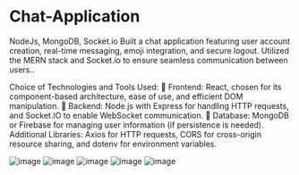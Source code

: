# Chat-Application
NodeJs, MongoDB, Socket.io
Built a chat application featuring user account creation, real-time messaging, emoji integration, and secure logout. Utilized the MERN stack and Socket.io to ensure seamless communication between users..

Choice of Technologies and Tools Used:
	Frontend: React, chosen for its component-based architecture, ease of use, and efficient DOM manipulation.
	Backend: Node.js with Express for handling HTTP requests, and Socket.IO to enable WebSocket communication.
	Database: MongoDB or Firebase for managing user information (if persistence is needed).
Additional Libraries: Axios for HTTP requests, CORS for cross-origin resource sharing, and dotenv for environment variables.

![image](https://github.com/user-attachments/assets/df0a26e4-ad16-4f23-8c33-b13dc9f65f04)
![image](https://github.com/user-attachments/assets/db01ac7d-9757-43b9-8f00-db2618220adf)
![image](https://github.com/user-attachments/assets/ddeb4ec7-c407-4bd1-8aae-b30a6c617578)
![image](https://github.com/user-attachments/assets/a8c5e954-44ed-4ff2-8831-cbef4367b9eb)
![image](https://github.com/user-attachments/assets/b1aea0e5-baeb-40c0-8db9-c7b238d9f3f9)
